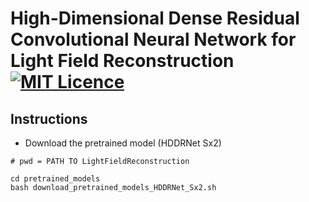 # High-Dimensional Dense Residual Convolutional Neural Network for Light Field Reconstruction [![MIT Licence](https://badges.frapsoft.com/os/mit/mit.svg?v=103)](https://opensource.org/licenses/mit-license.php)

## Instructions

* Download the pretrained model (HDDRNet Sx2)
```
# pwd = PATH TO LightFieldReconstruction

cd pretrained_models
bash download_pretrained_models_HDDRNet_Sx2.sh
```
